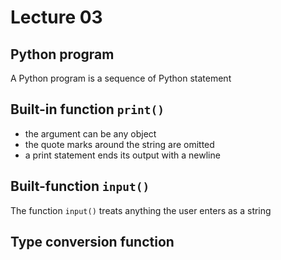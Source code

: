 # Lecture 03

## Python program

A Python program is a sequence of Python statement        

## Built-in function `print()`

- the argument can be any object        
- the quote marks around the string are omitted       
- a print statement ends its output with a newline

## Built-function `input()`

The function `input()` treats anything the user enters as a string

## Type conversion function        



